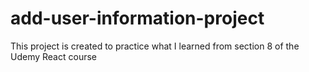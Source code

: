# add-user-information-project
 This project is created to practice what I learned from section 8 of the Udemy React course

